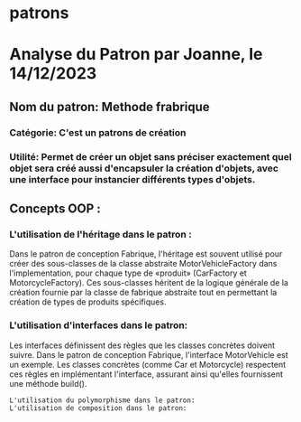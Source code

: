 # patrons

# Analyse du Patron par Joanne, le 14/12/2023

 ## Nom du patron: Methode frabrique

 ### Catégorie: C'est un patrons de création

 ### Utilité: Permet de créer un objet sans préciser exactement quel objet sera créé aussi d'encapsuler la création d'objets, avec une interface pour instancier différents types d'objets. 


## Concepts OOP :
   ### L'utilisation de l'héritage dans le patron :
    
Dans le patron de conception Fabrique, l'héritage est souvent utilisé pour créer des sous-classes de la classe abstraite MotorVehicleFactory dans l'implementation, pour chaque type de «produit» (CarFactory et MotorcycleFactory). Ces sous-classes héritent de la logique générale de la création fournie par la classe de fabrique abstraite tout en permettant la création de types de produits spécifiques.

      
    
   ### L'utilisation d'interfaces dans le patron:
       
 Les interfaces définissent des règles que les classes concrètes doivent suivre. Dans le patron de conception Fabrique, l'interface MotorVehicle est un exemple. Les classes concrètes (comme Car et Motorcycle) respectent ces règles en implémentant l'interface, assurant ainsi qu'elles fournissent une méthode build().


    L'utilisation du polymorphisme dans le patron:
    L'utilisation de composition dans le patron:


     


